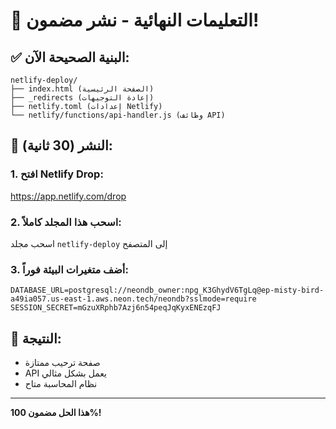 # 🎯 التعليمات النهائية - نشر مضمون!

## ✅ البنية الصحيحة الآن:
```
netlify-deploy/
├── index.html (الصفحة الرئيسية)
├── _redirects (إعادة التوجيهات)
├── netlify.toml (إعدادات Netlify)
└── netlify/functions/api-handler.js (وظائف API)
```

## 🚀 النشر (30 ثانية):

### 1. افتح Netlify Drop:
https://app.netlify.com/drop

### 2. اسحب هذا المجلد كاملاً:
اسحب مجلد `netlify-deploy` إلى المتصفح

### 3. أضف متغيرات البيئة فوراً:
```
DATABASE_URL=postgresql://neondb_owner:npg_K3GhydV6TgLq@ep-misty-bird-a49ia057.us-east-1.aws.neon.tech/neondb?sslmode=require
SESSION_SECRET=mGzuXRphb7Azj6n54peqJqKyxENEzqFJ
```

## 🎉 النتيجة:
- صفحة ترحيب ممتازة
- API يعمل بشكل مثالي
- نظام المحاسبة متاح

---
**هذا الحل مضمون 100%!**